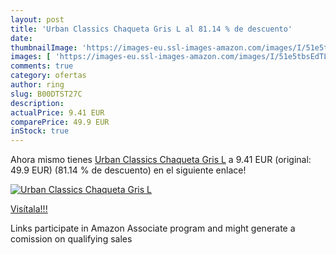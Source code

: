 ```yaml
---
layout: post
title: 'Urban Classics Chaqueta Gris L al 81.14 % de descuento'
date: 
thumbnailImage: 'https://images-eu.ssl-images-amazon.com/images/I/51e5tbsEdTL._SL200_.jpg'
images: [ 'https://images-eu.ssl-images-amazon.com/images/I/51e5tbsEdTL._SL200_.jpg' ]
comments: true
category: ofertas
author: ring
slug: B00DTST27C
description:
actualPrice: 9.41 EUR
comparePrice: 49.9 EUR
inStock: true
---
```


Ahora mismo tienes [Urban Classics Chaqueta Gris L](https://www.amazon.es/dp/B00DTST27C/?tag=tolees-21) a 9.41 EUR (original: 49.9 EUR) (81.14 %  de descuento) en el siguiente enlace!

[![Urban Classics Chaqueta Gris L](https://images-eu.ssl-images-amazon.com/images/I/51e5tbsEdTL._SL200_.jpg)](https://www.amazon.es/dp/B00DTST27C/?tag=tolees-21)

[Visítala!!!](https://www.amazon.es/dp/B00DTST27C/?tag=tolees-21)

Links participate in Amazon Associate program and might generate a comission on qualifying sales
